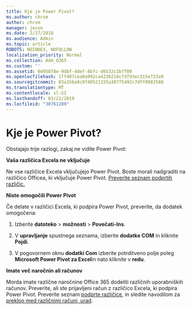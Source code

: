 ```yaml
---
title: Kje je Power Pivot?
ms.author: chrsm
author: chrsm
manager: jecon
ms.date: 2/27/2018
ms.audience: Admin
ms.topic: article
ROBOTS: NOINDEX, NOFOLLOW
localization_priority: Normal
ms.collection: Adm_O365
ms.custom: ''
ms.assetid: 0d95078e-9dbf-4def-8bfc-d6532c1bff00
ms.openlocfilehash: 1ff407cea0a992ca4236218cfdf93ec315e723a9
ms.sourcegitcommit: 03a156a9c9740521155a30775492c7dff0982588
ms.translationtype: MT
ms.contentlocale: sl-SI
ms.lasthandoff: 03/22/2019
ms.locfileid: "30761289"
---
```

# <a name="where-is-power-pivot"></a>Kje je Power Pivot?

Obstajajo trije razlogi, zakaj ne vidite Power Pivot:
  
 **Vaša različica Excela ne vključuje**
  
Ne vse različice Excela vključujejo Power Pivot. Boste morali nadgraditi na različico Officea, ki vključuje Power Pivot. [Preverite seznam podprtih različic.](https://support.office.com/article/aa64e217-4b6e-410b-8337-20b87e1c2a4b.aspx)
  
 **Niste omogočili Power Pivot**
  
Če delate v različici Excela, ki podpira Power Pivot, preverite, da dodatek omogočena:
  
1. Izberite **datoteko** \> **možnosti** \> **Povečati-Ins**.
    
2. V **upravljanje** spustnega seznama, izberite **dodatke COM** in kliknite **Pojdi**.
    
3. V pogovornem oknu **dodatki Com** izberite potrditveno polje poleg **Microsoft Power Pivot za Excel**in nato kliknite v **redu**. 
    
 **Imate več naročnin ali računov**
  
Morda imate različne naročnine Office 365 dodeliti različnih uporabniških računov. Preverite, ali ste prijavljeni račun z različico Excela, ki podpira Power Pivot. Preverite seznam [podprte različice](https://support.office.com/article/aa64e217-4b6e-410b-8337-20b87e1c2a4b.aspx), in sledite navodilom za [preklop med različnimi računi, urad](https://support.office.com/article/b9582171-fd1f-4284-9846-bdd72bb28426.aspx#BKMK_WebSwitchAccounts).
  

